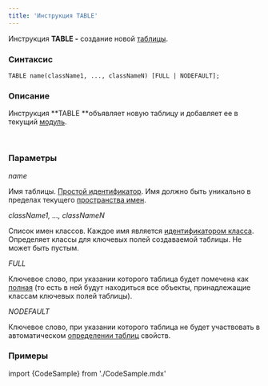 ```yaml
---
title: 'Инструкция TABLE'
---
```


Инструкция **TABLE -** создание новой [таблицы](Таблицы.md).

### Синтаксис

    TABLE name(className1, ..., classNameN) [FULL | NODEFAULT];

### Описание

Инструкция **TABLE **объявляет новую таблицу и добавляет ее в текущий [модуль](Модули.md). 

 

### Параметры

*name*

Имя таблицы. [Простой идентификатор](Идентификаторы.md#id-broken). Имя должно быть уникально в пределах текущего [пространства имен](Именование.md#пространства-имен).

*className1, ..., classNameN*

Список имен классов. Каждое имя является [идентификатором класса](Идентификаторы.md#classname-broken). Определяет классы для ключевых полей создаваемой таблицы. Не может быть пустым.

*FULL*

Ключевое слово, при указании которого таблица будет помечена как [полная](Таблицы.md#полные-таблицы) (то есть в ней будут находиться все объекты, принадлежащие классам ключевых полей таблицы).  

*NODEFAULT*

Ключевое слово, при указании которого таблица не будет участвовать в автоматическом [определении таблиц](Таблицы.md#property-broken) свойств.

### Примеры


import {CodeSample} from './CodeSample.mdx'

<CodeSample url="https://documentation.lsfusion.org/sample?file=InstructionSample&block=table"/>

  
